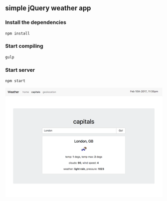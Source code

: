 ## simple jQuery weather app

### Install the dependencies

```javascript
npm install
```

### Start compiling

```javascript
gulp
```

### Start server
```javascript
npm start
```

![screen](https://raw.githubusercontent.com/kierski/jquery-weather-app/master/screen.png)
